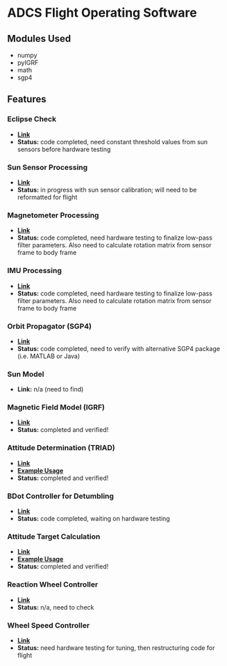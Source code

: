 # ADCS Flight Operating Software

## Modules Used
- numpy
- pyIGRF
- math
- sgp4

## Features
### Eclipse Check 
- <b>[Link](https://github.com/UC-Davis-SSS-ADCS-Software/efos/blob/master/flight_functions/eclipseCheck.py)</b>
- <b>Status:</b> code completed, need constant threshold values from sun sensors before hardware testing

### Sun Sensor Processing
- <b>[Link](https://github.com/UC-Davis-SSS-ADCS-Software/efos/blob/9260ca644da1fa3f2525e42952d6d7d103ab57ef/Sun_Sensors/Sun_Sensors_Testing_Code_V0.py)</b>
- <b>Status:</b> in progress with sun sensor calibration; will need to be reformatted for flight

### Magnetometer Processing
- <b>[Link](https://github.com/UC-Davis-SSS-ADCS-Software/efos/blob/master/determination/mag_processing.py)</b>
- <b>Status:</b> code completed, need hardware testing to finalize low-pass filter parameters. Also need to calculate rotation matrix from sensor frame to body frame

### IMU Processing
- <b>[Link](https://github.com/UC-Davis-SSS-ADCS-Software/efos/blob/master/determination/mag_processing.py)</b>
- <b>Status:</b> code completed, need hardware testing to finalize low-pass filter parameters. Also need to calculate rotation matrix from sensor frame to body frame

### Orbit Propagator (SGP4)
- <b>[Link](https://github.com/UC-Davis-SSS-ADCS-Software/efos/blob/master/SGP4_orbit_propagator/TLE_to_pos_vel.py)</b>
- <b>Status:</b> code completed, need to verify with alternative SGP4 package (i.e. MATLAB or Java)

### Sun Model
- <b>Link:</b> n/a (need to find)

### Magnetic Field Model (IGRF)
- <b>[Link](https://github.com/UC-Davis-SSS-ADCS-Software/efos/blob/85c08c7d222fa22567efb2a631faf74ba045fdc6/determination/igrf_mag_vector_ecef.py)</b>
- <b>Status:</b> completed and verified!

### Attitude Determination (TRIAD)
- <b>[Link](https://github.com/UC-Davis-SSS-ADCS-Software/efos/blob/85c08c7d222fa22567efb2a631faf74ba045fdc6/determination/triad_class.py)</b>
- <b>[Example Usage](https://github.com/UC-Davis-SSS-ADCS-Software/efos/blob/85c08c7d222fa22567efb2a631faf74ba045fdc6/determination/triad_test_script.py)</b>
- <b>Status:</b> completed and verified!

### BDot Controller for Detumbling
- <b>[Link](https://github.com/UC-Davis-SSS-ADCS-Software/efos/blob/85c08c7d222fa22567efb2a631faf74ba045fdc6/bdot_control/code_for_hardware_testing/bdot_control.py)</b>
- <b>Status:</b> code completed, waiting on hardware testing

### Attitude Target Calculation
- <b>[Link](https://github.com/UC-Davis-SSS-ADCS-Software/efos/blob/85c08c7d222fa22567efb2a631faf74ba045fdc6/determination/target_calc.py)</b>
- <b>[Example Usage](https://github.com/UC-Davis-SSS-ADCS-Software/efos/blob/85c08c7d222fa22567efb2a631faf74ba045fdc6/determination/target_calc_test.py)</b>
- <b>Status:</b> completed and verified!

### Reaction Wheel Controller
- <b>[Link](https://github.com/UC-Davis-SSS-ADCS-Software/efos/blob/85c08c7d222fa22567efb2a631faf74ba045fdc6/control_system/Attitude_Controller.py)</b>
- <b>Status:</b> n/a, need to check

### Wheel Speed Controller
- <b>[Link](https://github.com/UC-Davis-SSS-ADCS-Software/efos/blob/master/control_system/MRW_Test.py)</b>
- <b>Status:</b> need hardware testing for tuning, then restructuring code for flight
